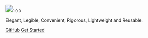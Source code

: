 <img src="https://nlan-lang.github.io/name.svg" style="zoom: 150%;" /><small>1.0.0</small>

Elegant, Legible, Convenient, Rigorous, Lightweight and  Reusable.

[GitHub](https://github.com/nlan-lang/nlan-lang.github.io/) [Get Started](#basic)

